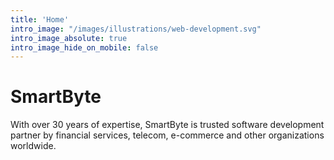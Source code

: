 ```yaml
---
title: 'Home'
intro_image: "/images/illustrations/web-development.svg"
intro_image_absolute: true
intro_image_hide_on_mobile: false
---
```


# SmartByte

With over 30 years of expertise, SmartByte is trusted software development partner by financial services, telecom, e-commerce and other organizations worldwide.
